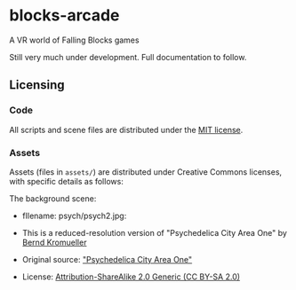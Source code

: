 # blocks-arcade
 A VR world of Falling Blocks games

Still very much under development.   Full documentation to follow.



## Licensing

### Code

All scripts and scene files are distributed under the [MIT license](LICENSE.md).  


### Assets

Assets (files in ``assets/``) are distributed under Creative Commons licenses, with specific details as follows:

The background scene:

- fIlename: psych/psych2.jpg: 

- This is a reduced-resolution version of "Psychedelica City Area One" by [Bernd Kromueller](https://www.flickr.com/photos/krofeilz/)

- Original source: ["Psychedelica City Area One"](https://www.flickr.com/photos/krofeilz/14460157987/in/photolist-27wJa2d-24tXpDD-XjRuZG-o2N6bK-UF17Bd)

- License: [Attribution-ShareAlike 2.0 Generic (CC BY-SA 2.0)](https://creativecommons.org/licenses/by-sa/2.0/)



